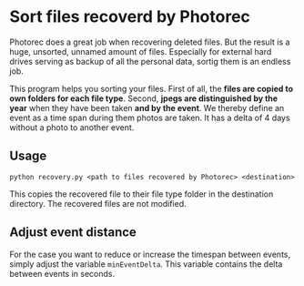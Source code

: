 # Sort files recoverd by Photorec

Photorec does a great job when recovering deleted files. But the result is a huge, unsorted, unnamed amount of files. Especially for external hard drives serving as backup of all the personal data, sortig them is an endless job.

This program helps you sorting your files. First of all, the **files are copied to own folders for each file type**. Second, **jpegs are distinguished by the year** when they have been taken **and by the event**. We thereby define an event as a time span during them photos are taken. It has a delta of 4 days without a photo to another event. 


## Usage

```python recovery.py <path to files recovered by Photorec> <destination>```

This copies the recovered file to their file type folder in the destination directory. The recovered files are not modified.


## Adjust event distance

For the case you want to reduce or increase the timespan between events, simply adjust the variable ```minEventDelta```. This variable contains the delta between events in seconds. 